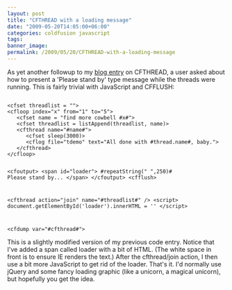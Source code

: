 ```yaml
---
layout: post
title: "CFTHREAD with a loading message"
date: "2009-05-20T14:05:00+06:00"
categories: coldfusion javascript 
tags: 
banner_image: 
permalink: /2009/05/20/CFTHREAD-with-a-loading-message
---
```


As yet another followup to my <a href="http://www.raymondcamden.com/index.cfm/2009/5/18/CFTHREAD--When-to-join">blog entry</a> on CFTHREAD, a user asked about how to present a 'Please stand by' type message while the threads were running. This is fairly trivial with JavaScript and CFFLUSH:
<!--more-->
<code>
&lt;cfset threadlist = ""&gt;
&lt;cfloop index="x" from="1" to="5"&gt;
   &lt;cfset name = "find more cowbell #x#"&gt;
   &lt;cfset threadlist = listAppend(threadlist, name)&gt;
   &lt;cfthread name="#name#"&gt;
      &lt;cfset sleep(3000)&gt;
      &lt;cflog file="tdemo" text="All done with #thread.name#, baby."&gt;
   &lt;/cfthread&gt;
&lt;/cfloop&gt;

&lt;cfoutput&gt;
&lt;span id="loader"&gt;
#repeatString(" ",250)#
Please stand by...
&lt;/span&gt;
&lt;/cfoutput&gt;
&lt;cfflush&gt;

&lt;cfthread action="join" name="#threadlist#" /&gt;
&lt;script&gt;
document.getElementById('loader').innerHTML = ''
&lt;/script&gt;

&lt;cfdump var="#cfthread#"&gt;
</code>

This is a slightly modified version of my previous code entry. Notice that I've added a span called loader with a bit of HTML. (The white space in front is to ensure IE renders the text.) After the cfthread/join action, I then use a bit more JavaScript to get rid of the loader. That's it. I'd normally use jQuery and some fancy loading graphic (like a unicorn, a magical unicorn), but hopefully you get the idea.